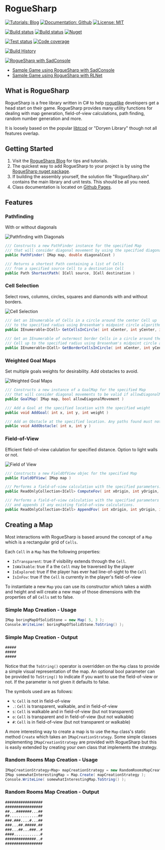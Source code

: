 # RogueSharp #

[![Tutorials: Blog](https://img.shields.io/badge/tutorials-blog-blue.svg)](https://roguesharp.wordpress.com/ )
[![Documentation: Github](https://img.shields.io/badge/docs-github-blue.svg)](https://faronbracy.github.io/RogueSharp/RogueSharp/index.htm)
[![License: MIT](https://img.shields.io/badge/license-MIT-blue.svg)](https://raw.githubusercontent.com/FaronBracy/RogueSharp/master/LICENSE.txt)

[![Build status](https://dreamersdesign.visualstudio.com/RogueSharp/_apis/build/status/RogueSharp%20Continuous)](https://dreamersdesign.visualstudio.com/RogueSharp/_build/latest?definitionId=1)
[![Build status](https://ci.appveyor.com/api/projects/status/mx09mla59wsgrkkj?svg=true)](https://ci.appveyor.com/project/FaronBracy/roguesharp-20n28)
[![Nuget](https://buildstats.info/nuget/roguesharp)](https://www.nuget.org/packages/RogueSharp)

[![Test status](https://img.shields.io/azure-devops/tests/dreamersdesign/RogueSharp/1.svg)](https://dreamersdesign.visualstudio.com/RogueSharp/_build/latest?definitionId=1)
[![Code coverage](https://img.shields.io/azure-devops/coverage/dreamersdesign/RogueSharp/1.svg)](https://dreamersdesign.visualstudio.com/RogueSharp/_build/latest?definitionId=1)

[![Build History](https://buildstats.info/appveyor/chart/FaronBracy/roguesharp-20n28)](https://ci.appveyor.com/project/FaronBracy/roguesharp-20n28/history)

[![RogueSharp with SadConsole](../images/Index/sadconsoleport.png)](https://github.com/FaronBracy/RogueSharpSadConsoleSamples)

- [Sample Game using RogueSharp with SadConsole](https://github.com/FaronBracy/RogueSharpSadConsoleSamples)
- [Sample Game using RogueSharp with RLNet](https://github.com/FaronBracy/RogueSharpRLNetSamples)

## What is RogueSharp ##

RogueSharp is a free library written in C# to help [roguelike](http://en.wikipedia.org/wiki/Roguelike "roguelike") developers get a head start on their game. RogueSharp provides many utility functions for dealing with map generation, field-of-view calculations, path finding, random number generation and more.

It is loosely based on the popular [libtcod](https://github.com/libtcod/libtcod "libtcod") or "Doryen Library" though not all features overlap.

## Getting Started ##

1. Visit the [RogueSharp Blog](https://roguesharp.wordpress.com/ "RogueSharp Blog") for tips and tutorials.
2. The quickest way to add RogueSharp to your project is by using the [RogueSharp nuget package](https://www.nuget.org/packages/RogueSharp "RogueSharp nuget package").
3. If building the assembly yourself, the solution file "RogueSharp.sln" contains the main library and unit tests. This should be all you need.
4. Class documentation is located on [Github Pages](https://faronbracy.github.io/RogueSharp "RogueSharp class documentation").

## Features ##

### Pathfinding ###

With or without diagonals

![Pathfinding with Diagonals](../images/Index/diagonalpathfinder.gif)

```cs
/// Constructs a new PathFinder instance for the specified Map
/// that will consider diagonal movement by using the specified diagonalCost
public PathFinder( IMap map, double diagonalCost )

/// Returns a shortest Path containing a list of Cells
/// from a specified source Cell to a destination Cell
public Path ShortestPath( ICell source, ICell destination )
```

### Cell Selection ###

Select rows, columns, circles, squares and diamonds with and without borders.

![Cell Selection](../images/Index/selection.gif)

```cs
/// Get an IEnumerable of Cells in a circle around the center Cell up
/// to the specified radius using Bresenham's midpoint circle algorithm
public IEnumerable<ICell> GetCellsInCircle( int xCenter, int yCenter, int radius )
  
/// Get an IEnumerable of outermost border Cells in a circle around the center
/// Cell up to the specified radius using Bresenham's midpoint circle algorithm
public IEnumerable<ICell> GetBorderCellsInCircle( int xCenter, int yCenter, int radius )
```

### Weighted Goal Maps ###

Set multiple goals weights for desirability. Add obstacles to avoid.

![Weighted Goal Maps](../images/Index/diagonalgoalmap.gif)

```cs
/// Constructs a new instance of a GoalMap for the specified Map
/// that will consider diagonal movements to be valid if allowDiagonalMovement is set to true.
public GoalMap( IMap map, bool allowDiagonalMovement )

/// Add a Goal at the specified location with the specified weight
public void AddGoal( int x, int y, int weight )

/// Add an Obstacle at the specified location. Any paths found must not go through Obstacles
public void AddObstacle( int x, int y )
```

### Field-of-View ###

Efficient field-of-view calulation for specified distance. Option to light walls or not.

![Field of View](../images/Index/circularfieldofview.gif)

```cs
/// Constructs a new FieldOfView objec for the specified Map
public FieldOfView( IMap map )

/// Performs a field-of-view calculation with the specified parameters.
public ReadOnlyCollection<ICell> ComputeFov( int xOrigin, int yOrigin, int radius, bool lightWalls )

/// Performs a field-of-view calculation with the specified parameters
/// and appends it any existing field-of-view calculations.
public ReadOnlyCollection<ICell> AppendFov( int xOrigin, int yOrigin, int radius, bool lightWalls )
```

## Creating a Map ##

Most interactions with RogueSharp is based around the concept of a `Map` which is a rectangular grid of `Cells`.

Each `Cell` in a `Map` has the following properties:

- `IsTransparent`: true if visibility extends through the `Cell`.
- `IsWalkable`: true if a the `Cell` may be traversed by the player
- `IsExplored`: true if the player has ever had line-of-sight to the `Cell`
- `IsInFov`: true if the `Cell` is currently in the player's field-of-view

To instantiate a new `Map` you can use its constructor which takes a width and height and will create a new map of those dimensions with the properties of all `Cells` set to false.

### Simple Map Creation - Usage ###

```cs
IMap boringMapOfSolidStone = new Map( 5, 3 );
Console.WriteLine( boringMapOfSolidStone.ToString() );
```

### Simple Map Creation - Output ###

```txt
#####
#####
#####
```

Notice that the `ToString()` operator is overridden on the `Map` class to provide a simple visual representation of the map. An optional bool parameter can be provided to `ToString()` to indicate if you want to use the field-of-view or not. If the parameter is not given it defaults to false.

The symbols used are as follows:

- `%`: `Cell` is not in field-of-view
- `.`: `Cell` is transparent, walkable, and in field-of-view
- `s`: `Cell` is walkable and in field-of-view (but not transparent)
- `o`: `Cell` is transparent and in field-of-view (but not walkable)
- `#`: `Cell` is in field-of-view (but not transparent or walkable)

A more interesting way to create a map is to use the `Map` class's static method `Create` which takes an `IMapCreationStrategy`. Some simple classes implementing `IMapCreationStrategy` are provided with RogueSharp but this is easily extended by creating your own class that implements the strategy.

### Random Rooms Map Creation - Usage ###

```cs
IMapCreationStrategy<Map> mapCreationStrategy = new RandomRoomsMapCreationStrategy<Map>( 17, 10, 30, 5, 3 )
IMap somewhatInterestingMap = Map.Create( mapCreationStrategy );
Console.WriteLine( somewhatInterestingMap.ToString() );
```

### Random Rooms Map Creation - Output ###

```txt
#################
#################
##...#######...##
##.............##
###.###....#...##
###...##.#####.##
###...##...###..#
####............#
##############..#
#################
```
